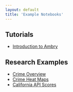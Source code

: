 ```yaml
---
layout: default
title: 'Example Notebooks'
---
```


## Tutorials

 * [Introduction to Ambry](crime/Analysis_Bundle_Example.ipynb.html)
 
## Research Examples

 * [Crime Overview](crime/Crime_Overview.ipynb.html)
 * [Crime Heat Maps](crime/Crime_Overview.ipynb.html)
 * [California API Scores](education/California_API.ipynb.html)
 
 